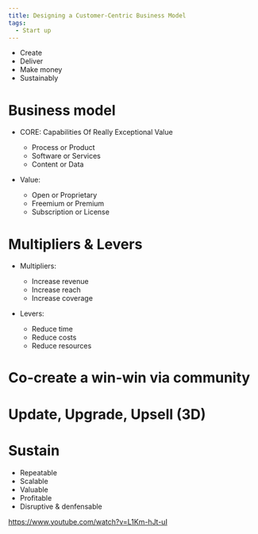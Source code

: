 ```yaml
---
title: Designing a Customer-Centric Business Model
tags:
  - Start up
---
```


- Create
- Deliver
- Make money
- Sustainably

# Business model

- CORE: Capabilities Of Really Exceptional Value

  - Process or Product
  - Software or Services
  - Content or Data

- Value:

  - Open or Proprietary
  - Freemium or Premium
  - Subscription or License

# Multipliers & Levers

- Multipliers:

  - Increase revenue
  - Increase reach
  - Increase coverage

- Levers:

  - Reduce time
  - Reduce costs
  - Reduce resources

# Co-create a win-win via community

# Update, Upgrade, Upsell (3D)

# Sustain

- Repeatable
- Scalable
- Valuable
- Profitable
- Disruptive & denfensable

https://www.youtube.com/watch?v=L1Km-hJt-uI
